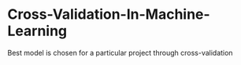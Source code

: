 # Cross-Validation-In-Machine-Learning
Best model is chosen for a particular project through cross-validation
